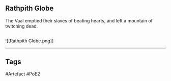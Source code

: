 ## Rathpith Globe
The Vaal emptied their slaves of beating hearts,
and left a mountain of twitching dead.
##
![[Rathpith Globe.png]]

---
## Tags
#Artefact
#PoE2